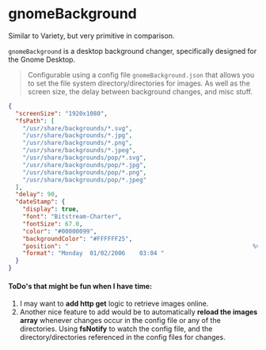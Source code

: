 # gnomeBackground

Similar to Variety, but very primitive in comparison.

`gnomeBackground` is a desktop background changer, specifically designed for the Gnome Desktop.

> Configurable using a config file `gnomeBackground.json` that allows you to set the file system directory/directories for images. As well as the screen size, the delay between background changes, and misc stuff.

```json
{
  "screenSize": "1920x1080",
  "fsPath": [
    "/usr/share/backgrounds/*.svg",
    "/usr/share/backgrounds/*.jpg",
    "/usr/share/backgrounds/*.png",
    "/usr/share/backgrounds/*.jpeg",
    "/usr/share/backgrounds/pop/*.svg",
    "/usr/share/backgrounds/pop/*.jpg",
    "/usr/share/backgrounds/pop/*.png",
    "/usr/share/backgrounds/pop/*.jpeg"
  ],
  "delay": 90,
  "dateStamp": {
    "display": true,
    "font": "Bitstream-Charter",
    "fontSize": 67.0,
    "color": "#00000099",
    "backgroundColor": "#FFFFFF25",
    "position": "                                                    %v",
    "format": "Monday  01/02/2006    03:04 "
  }
}
```

#### ToDo's that might be fun when I have time:

1. I may want to **add http get** logic to retrieve images online.
2. Another nice feature to add would be to automatically **reload the images array** whenever changes occur in the config file or any of the directories. Using **fsNotify** to watch the config file, and the directory/directories referenced in the config files for changes.
